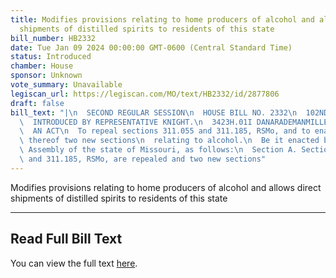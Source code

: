 ```yaml
---
title: Modifies provisions relating to home producers of alcohol and allows direct
  shipments of distilled spirits to residents of this state
bill_number: HB2332
date: Tue Jan 09 2024 00:00:00 GMT-0600 (Central Standard Time)
status: Introduced
chamber: House
sponsor: Unknown
vote_summary: Unavailable
legiscan_url: https://legiscan.com/MO/text/HB2332/id/2877806
draft: false
bill_text: "|\n  SECOND REGULAR SESSION\n  HOUSE BILL NO. 2332\n  102ND GENERAL ASSEMBLY\n\
  \  INTRODUCED BY REPRESENTATIVE KNIGHT.\n  3423H.01I DANARADEMANMILLER,ChiefClerk\n\
  \  AN ACT\n  To repeal sections 311.055 and 311.185, RSMo, and to enact in lieu\
  \ thereof two new sections\n  relating to alcohol.\n  Be it enacted by the General\
  \ Assembly of the state of Missouri, as follows:\n  Section A. Sections 311.055\
  \ and 311.185, RSMo, are repealed and two new sections"
---
```

Modifies provisions relating to home producers of alcohol and allows direct shipments of distilled spirits to residents of this state

---

## Read Full Bill Text

You can view the full text [here](https://legiscan.com/MO/text/HB2332/id/2877806).
